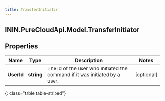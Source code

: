 ```yaml
---
title: TransferInitiator
---
```

## ININ.PureCloudApi.Model.TransferInitiator

## Properties

|Name | Type | Description | Notes|
|------------ | ------------- | ------------- | -------------|
| **UserId** | **string** | The id of the user who initiated the command if it was initiated by a user. | [optional] |
{: class="table table-striped"}


